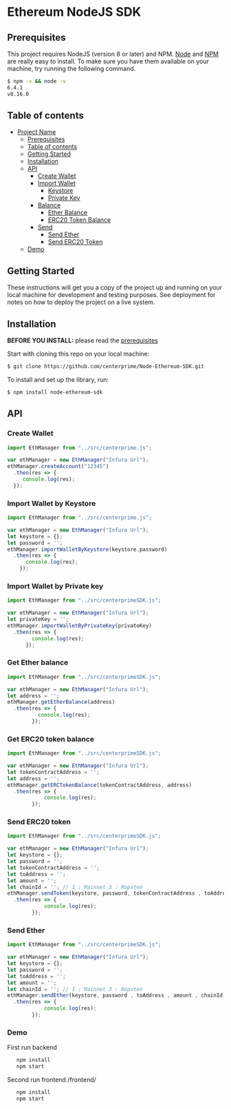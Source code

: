 # Ethereum NodeJS SDK

## Prerequisites

This project requires NodeJS (version 8 or later) and NPM.
[Node](http://nodejs.org/) and [NPM](https://npmjs.org/) are really easy to install.
To make sure you have them available on your machine,
try running the following command.

```sh
$ npm -v && node -v
6.4.1
v8.16.0
```

## Table of contents

- [Project Name](#project-name)
  - [Prerequisites](#prerequisites)
  - [Table of contents](#table-of-contents)
  - [Getting Started](#getting-started)
  - [Installation](#installation)
  - [API](#api)
    - [Create Wallet](#createwallet)
    - [Import Wallet](#importwallet)
      - [Keystore](#keystore)
      - [Private Key](#keystore)
    - [Balance](#balance)
      - [Ether Balance](#etherbalance)
      - [ERC20 Token Balance](#erc20tokenbalance)
    - [Send](#send)
      - [Send Ether](#sendether)
      - [Send ERC20 Token](#senderc20token)
  - [Demo](#demo)

## Getting Started

These instructions will get you a copy of the project up and running on your local machine for development and testing purposes. See deployment for notes on how to deploy the project on a live system.

## Installation

**BEFORE YOU INSTALL:** please read the [prerequisites](#prerequisites)

Start with cloning this repo on your local machine:

```sh
$ git clone https://github.com/centerprime/Node-Ethereum-SDK.git
```

To install and set up the library, run:

```sh
$ npm install node-ethereum-sdk
```

## API

### Create Wallet

```js
import EthManager from "../src/centerprime.js";

var ethManager = new EthManager("Infura Url");
ethManager.createAccount("12345")
  .then(res => {
     console.log(res);
  });
```


### Import Wallet by Keystore

```js
import EthManager from "../src/centerprime.js";

var ethManager = new EthManager("Infura Url");
let keystore = {};
let password = '';
ethManager.importWalletByKeystore(keystore,password)
  .then(res => {
      console.log(res);
    });
```

### Import Wallet by Private key

```js
import EthManager from "../src/centerprimeSDK.js";

var ethManager = new EthManager("Infura Url");
let privateKey = '';
ethManager.importWalletByPrivateKey(privateKey)
  .then(res => {
        console.log(res);
      });
```

### Get Ether balance

```js
import EthManager from "../src/centerprimeSDK.js";

var ethManager = new EthManager("Infura Url");
let address = '';
ethManager.getEtherBalance(address)
  .then(res => {
          console.log(res);
        });
```


### Get ERC20 token balance

```js
import EthManager from "../src/centerprimeSDK.js";

var ethManager = new EthManager("Infura Url");
let tokenContractAddress = '';
let address = '';
ethManager.getERCTokenBalance(tokenContractAddress, address)
  .then(res => {
            console.log(res);
        });
```

### Send ERC20 token

```js
import EthManager from "../src/centerprimeSDK.js";

var ethManager = new EthManager("Infura Url");
let keystore = {};
let password = '';
let tokenContractAddress = '';
let toAddress = '';
let amount = '';
let chainId = ''; // 1 : Mainnet 3 : Ropsten
ethManager.sendToken(keystore, password, tokenContractAddress , toAddress , amount , chainId)
  .then(res => {
            console.log(res);
        });
```


### Send Ether

```js
import EthManager from "../src/centerprimeSDK.js";

var ethManager = new EthManager("Infura Url");
let keystore = {};
let password = '';
let toAddress = '';
let amount = '';
let chainId = ''; // 1 : Mainnet 3 : Ropsten
ethManager.sendEther(keystore, password , toAddress , amount , chainId)
  .then(res => {
            console.log(res);
        });
```



### Demo

First run backend 

```js
   npm install
   npm start
```

Second run frontend /frontend/ 

```js
   npm install
   npm start
```